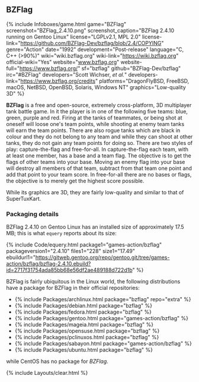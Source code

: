 ## BZFlag
{% include Infoboxes/game.html game="BZFlag" screenshot="BZFlag_2.4.10.png" screenshot_caption="BZFlag 2.4.10 running on Gentoo Linux" license="LGPLv2.1, MPL 2.0" license-link="https://github.com/BZFlag-Dev/bzflag/blob/2.4/COPYING" genre="Action" date="1992" development="Post-release" language="C, C++ (>90%)" wiki="wiki.bzflag.org" wiki-link="https://wiki.bzflag.org" official-wiki="Yes" website="www.bzflag.org" website-full="https://www.bzflag.org/" sf="bzflag" github="BZFlag-Dev/bzflag" irc="#BZFlag" developers="Scott Wichser, <i>et al.</i>" developers-link="https://www.bzflag.org/credits" platforms="DragonFlyBSD, FreeBSD, macOS, NetBSD, OpenBSD, Solaris, Windows NT" graphics="Low-quality 3D" %}

**BZFlag** is a free and open-source, extremely cross-platform, 3D multiplayer tank battle game. In it the player is in one of the following five teams: blue, green, purple and red. Firing at the tanks of teammates, or being shot at oneself will loose one's team points, while shooting at enemy team tanks will earn the team points. There are also rogue tanks which are black in colour and they do not belong to any team and while they can shoot at other tanks, they do not gain any team points for doing so. There are two styles of play: capture-the-flag and free-for-all. In capture-the-flag each team, with at least one member, has a base and a team flag. The objective is to get the flags of other teams into your base. Moving an enemy flag into your base will destroy all members of that team, subtract from that team one point and add that point to your team score. In free-for-all there are no bases or flags, the objective is to merely get the highest score possible. 

While its graphics are 3D, they are fairly low-quality and similar to that of SuperTuxKart.

### Packaging details
BZFlag 2.4.10 on Gentoo Linux has an installed size of approximately 17.5 MB; this is what `equery` reports about its size:

{% include Code/equery.html package1="games-action/bzflag" packageversion1="2.4.10" files1="228" size1="17.49" ebuildurl1="https://gitweb.gentoo.org/repo/gentoo.git/tree/games-action/bzflag/bzflag-2.4.10.ebuild?id=2717f31754ada85bb68e56df2ae489188d722d1b" %}

BZFlag is fairly ubiquitous in the Linux world, the following distributions have a package for BZFlag in their official repositories:

* {% include Packages/archlinux.html package="bzflag" repo="extra" %}
* {% include Packages/debian.html package="bzflag" %}
* {% include Packages/fedora.html package="bzflag" %}
* {% include Packages/gentoo.html package="games-action/bzflag" %}
* {% include Packages/mageia.html package="bzflag" %}
* {% include Packages/opensuse.html package="bzflag" %}
* {% include Packages/pclinuxos.html package="bzflag" %}
* {% include Packages/sabayon.html package="games-action/bzflag" %}
* {% include Packages/ubuntu.html package="bzflag" %}

while CentOS has no package for *BZFlag*. 

{% include Layouts/clear.html %}
